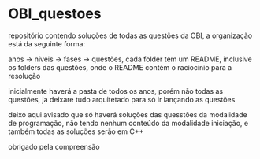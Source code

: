 # OBI_questoes
repositório contendo soluções de todas as questões da OBI,
a organização está da seguinte forma:

anos -> níveis -> fases -> questões,
cada folder tem um README, inclusive os folders das questões, onde o README contém o raciocínio para a resolução

inicialmente haverá a pasta de todos os anos, porém não todas as questões, ja deixare tudo arquitetado para só ir lançando as questões

deixo aqui avisado que só haverá soluções das quesstões da modalidade de programação, não tendo nenhum conteúdo da modalidade iniciação, e também todas as soluções serão em C++

obrigado pela compreensão

